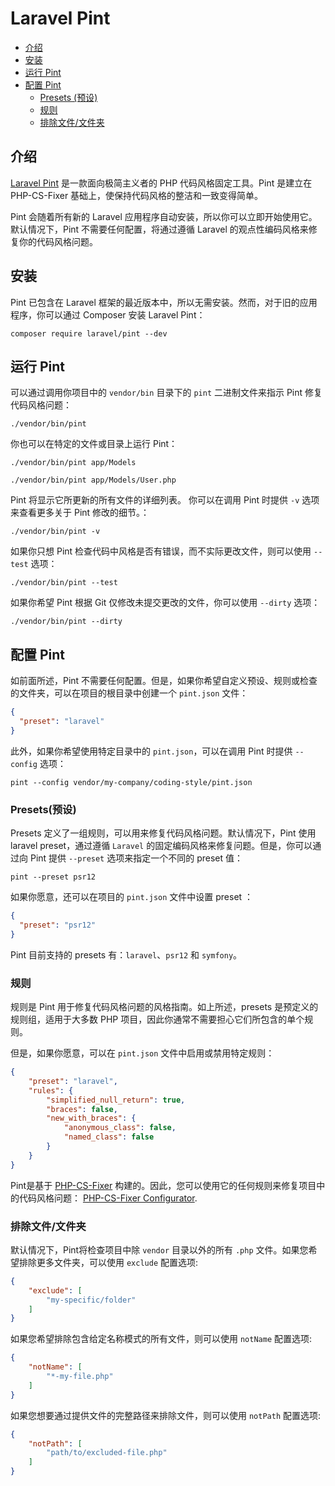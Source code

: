 
# Laravel Pint

- [介绍](#introduction)
- [安装](#installation)
- [运行 Pint](#running-pint)
- [配置 Pint](#configuring-pint)
  - [Presets (预设)](#presets)
  - [规则](#rules)
  - [排除文件/文件夹](#excluding-files-or-folders)

<a name="introduction"></a>
## 介绍

[Laravel Pint](https://github.com/laravel/pint) 是一款面向极简主义者的 PHP 代码风格固定工具。Pint 是建立在 PHP-CS-Fixer 基础上，使保持代码风格的整洁和一致变得简单。

Pint 会随着所有新的 Laravel 应用程序自动安装，所以你可以立即开始使用它。默认情况下，Pint 不需要任何配置，将通过遵循 Laravel 的观点性编码风格来修复你的代码风格问题。

<a name="installation"></a>
## 安装

Pint 已包含在 Laravel 框架的最近版本中，所以无需安装。然而，对于旧的应用程序，你可以通过 Composer 安装 Laravel Pint：

```shell
composer require laravel/pint --dev
```

<a name="running-pint"></a>
## 运行 Pint

可以通过调用你项目中的 `vendor/bin` 目录下的 `pint` 二进制文件来指示 Pint 修复代码风格问题：

```shell
./vendor/bin/pint
```

你也可以在特定的文件或目录上运行 Pint：

```shell
./vendor/bin/pint app/Models

./vendor/bin/pint app/Models/User.php
```

Pint 将显示它所更新的所有文件的详细列表。 你可以在调用 Pint 时提供 `-v` 选项来查看更多关于 Pint 修改的细节。：

```shell
./vendor/bin/pint -v
```

如果你只想 Pint 检查代码中风格是否有错误，而不实际更改文件，则可以使用 `--test` 选项：

```shell
./vendor/bin/pint --test
```

如果你希望 Pint 根据 Git 仅修改未提交更改的文件，你可以使用 `--dirty` 选项：

```shell
./vendor/bin/pint --dirty
```

<a name="configuring-pint"></a>
## 配置 Pint

如前面所述，Pint 不需要任何配置。但是，如果你希望自定义预设、规则或检查的文件夹，可以在项目的根目录中创建一个 `pint.json` 文件：

```json
{
  "preset": "laravel"
}
```

此外，如果你希望使用特定目录中的 `pint.json`，可以在调用 Pint 时提供 `--config` 选项：

```shell
pint --config vendor/my-company/coding-style/pint.json
```

<a name="presets"></a>
### Presets(预设)

Presets 定义了一组规则，可以用来修复代码风格问题。默认情况下，Pint 使用 laravel preset，通过遵循 `Laravel` 的固定编码风格来修复问题。但是，你可以通过向 Pint 提供 `--preset` 选项来指定一个不同的 preset 值：

```shell
pint --preset psr12
```

如果你愿意，还可以在项目的 `pint.json` 文件中设置 preset ：

```json
{
  "preset": "psr12"
}
```

Pint 目前支持的 presets 有：`laravel`、`psr12` 和 `symfony`。

<a name="rules"></a>
### 规则

规则是 Pint 用于修复代码风格问题的风格指南。如上所述，presets 是预定义的规则组，适用于大多数 PHP 项目，因此你通常不需要担心它们所包含的单个规则。

但是，如果你愿意，可以在 `pint.json` 文件中启用或禁用特定规则：

```json
{
    "preset": "laravel",
    "rules": {
        "simplified_null_return": true,
        "braces": false,
        "new_with_braces": {
            "anonymous_class": false,
            "named_class": false
        }
    }
}
```

Pint是基于 [PHP-CS-Fixer](https://github.com/FriendsOfPHP/PHP-CS-Fixer) 构建的。因此，您可以使用它的任何规则来修复项目中的代码风格问题： [PHP-CS-Fixer Configurator](https://mlocati.github.io/php-cs-fixer-configurator).

<a name="excluding-files-or-folders"></a>
### 排除文件/文件夹

默认情况下，Pint将检查项目中除 `vendor` 目录以外的所有 `.php` 文件。如果您希望排除更多文件夹，可以使用 `exclude` 配置选项:

```json
{
    "exclude": [
        "my-specific/folder"
    ]
}
```

如果您希望排除包含给定名称模式的所有文件，则可以使用 `notName` 配置选项:

```json
{
    "notName": [
        "*-my-file.php"
    ]
}
```

如果您想要通过提供文件的完整路径来排除文件，则可以使用 `notPath` 配置选项:

```json
{
    "notPath": [
        "path/to/excluded-file.php"
    ]
}
```

